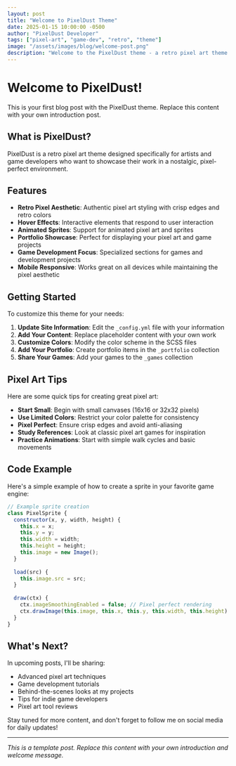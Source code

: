 ```yaml
---
layout: post
title: "Welcome to PixelDust Theme"
date: 2025-01-15 10:00:00 -0500
author: "PixelDust Developer"
tags: ["pixel-art", "game-dev", "retro", "theme"]
image: "/assets/images/blog/welcome-post.png"
description: "Welcome to the PixelDust theme - a retro pixel art theme designed for artists and game developers"
---
```


# Welcome to PixelDust!

This is your first blog post with the PixelDust theme. Replace this content with your own introduction post.

## What is PixelDust?

PixelDust is a retro pixel art theme designed specifically for artists and game developers who want to showcase their work in a nostalgic, pixel-perfect environment.

## Features

- **Retro Pixel Aesthetic**: Authentic pixel art styling with crisp edges and retro colors
- **Hover Effects**: Interactive elements that respond to user interaction
- **Animated Sprites**: Support for animated pixel art and sprites
- **Portfolio Showcase**: Perfect for displaying your pixel art and game projects
- **Game Development Focus**: Specialized sections for games and development projects
- **Mobile Responsive**: Works great on all devices while maintaining the pixel aesthetic

## Getting Started

To customize this theme for your needs:

1. **Update Site Information**: Edit the `_config.yml` file with your information
2. **Add Your Content**: Replace placeholder content with your own work
3. **Customize Colors**: Modify the color scheme in the SCSS files
4. **Add Your Portfolio**: Create portfolio items in the `_portfolio` collection
5. **Share Your Games**: Add your games to the `_games` collection

## Pixel Art Tips

Here are some quick tips for creating great pixel art:

- **Start Small**: Begin with small canvases (16x16 or 32x32 pixels)
- **Use Limited Colors**: Restrict your color palette for consistency
- **Pixel Perfect**: Ensure crisp edges and avoid anti-aliasing
- **Study References**: Look at classic pixel art games for inspiration
- **Practice Animations**: Start with simple walk cycles and basic movements

## Code Example

Here's a simple example of how to create a sprite in your favorite game engine:

```javascript
// Example sprite creation
class PixelSprite {
  constructor(x, y, width, height) {
    this.x = x;
    this.y = y;
    this.width = width;
    this.height = height;
    this.image = new Image();
  }
  
  load(src) {
    this.image.src = src;
  }
  
  draw(ctx) {
    ctx.imageSmoothingEnabled = false; // Pixel perfect rendering
    ctx.drawImage(this.image, this.x, this.y, this.width, this.height);
  }
}
```

## What's Next?

In upcoming posts, I'll be sharing:

- Advanced pixel art techniques
- Game development tutorials
- Behind-the-scenes looks at my projects
- Tips for indie game developers
- Pixel art tool reviews

Stay tuned for more content, and don't forget to follow me on social media for daily updates!

---

*This is a template post. Replace this content with your own introduction and welcome message.*
